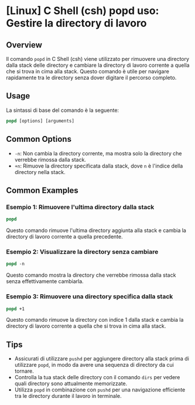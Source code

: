 # [Linux] C Shell (csh) popd uso: Gestire la directory di lavoro

## Overview
Il comando `popd` in C Shell (csh) viene utilizzato per rimuovere una directory dalla stack delle directory e cambiare la directory di lavoro corrente a quella che si trova in cima alla stack. Questo comando è utile per navigare rapidamente tra le directory senza dover digitare il percorso completo.

## Usage
La sintassi di base del comando è la seguente:

```csh
popd [options] [arguments]
```

## Common Options
- `-n`: Non cambia la directory corrente, ma mostra solo la directory che verrebbe rimossa dalla stack.
- `+n`: Rimuove la directory specificata dalla stack, dove `n` è l'indice della directory nella stack.

## Common Examples

### Esempio 1: Rimuovere l'ultima directory dalla stack
```csh
popd
```
Questo comando rimuove l'ultima directory aggiunta alla stack e cambia la directory di lavoro corrente a quella precedente.

### Esempio 2: Visualizzare la directory senza cambiare
```csh
popd -n
```
Questo comando mostra la directory che verrebbe rimossa dalla stack senza effettivamente cambiarla.

### Esempio 3: Rimuovere una directory specifica dalla stack
```csh
popd +1
```
Questo comando rimuove la directory con indice 1 dalla stack e cambia la directory di lavoro corrente a quella che si trova in cima alla stack.

## Tips
- Assicurati di utilizzare `pushd` per aggiungere directory alla stack prima di utilizzare `popd`, in modo da avere una sequenza di directory da cui tornare.
- Controlla la tua stack delle directory con il comando `dirs` per vedere quali directory sono attualmente memorizzate.
- Utilizza `popd` in combinazione con `pushd` per una navigazione efficiente tra le directory durante il lavoro in terminale.